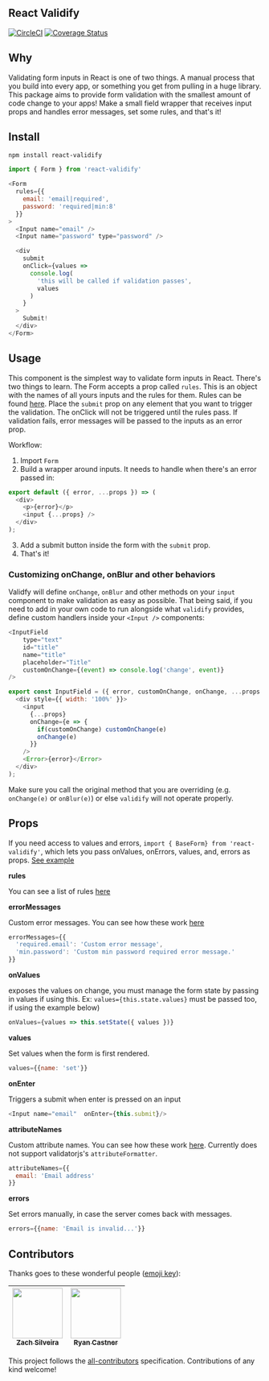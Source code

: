## React Validify
[![CircleCI](https://circleci.com/gh/navjobs/validify.svg?style=svg)](https://circleci.com/gh/navjobs/validify)
[![Coverage Status](https://coveralls.io/repos/github/navjobs/validify/badge.svg?branch=master)](https://coveralls.io/github/navjobs/validify?branch=master)

## Why

Validating form inputs in React is one of two things. A manual process that you build into every app, or something you get from pulling in a huge library. This package aims to provide form validation with the smallest amount of code change to your apps! Make a small field wrapper that receives input props and handles error messages, set some rules, and that's it!

## Install

```
npm install react-validify
```

```js
import { Form } from 'react-validify'

<Form
  rules={{
    email: 'email|required',
    password: 'required|min:8'
  }}
>
  <Input name="email" />
  <Input name="password" type="password" />

  <div
    submit
    onClick={values =>
      console.log(
        'this will be called if validation passes',
        values
      )
    }
  >
    Submit!
  </div>
</Form>
```

## Usage

This component is the simplest way to validate form inputs in React. There's two things to learn. The Form accepts a prop called `rules`. This is an object with the names of all yours inputs and the rules for them. Rules can be found [here](https://github.com/skaterdav85/validatorjs#available-rules). Place the `submit` prop on any element that you want to trigger the validation. The onClick will not be triggered until the rules pass. If validation fails, error messages will be passed to the inputs as an error prop.


Workflow:

1. Import `Form`
2. Build a wrapper around inputs. It needs to handle when there's an error passed in:

```js
export default ({ error, ...props }) => (
  <div>
    <p>{error}</p>
    <input {...props} />
  </div>
);

```
3. Add a submit button inside the form with the `submit` prop.
4. That's it!


### Customizing onChange, onBlur and other behaviors

Validfy will define `onChange`, `onBlur` and other methods on your `input` component to make validation as easy as possible. That being said, if you need to add in your own code to run alongside what `validify` provides, define custom handlers inside your `<Input />` components:

```js
<InputField
    type="text"
    id="title"
    name="title"
    placeholder="Title"
    customOnChange={(event) => console.log('change', event)}
/>

export const InputField = ({ error, customOnChange, onChange, ...props }) => (
  <div style={{ width: '100%' }}>
    <input
      {...props}
      onChange={e => {
        if(customOnChange) customOnChange(e)
        onChange(e)
      }}
    />
    <Error>{error}</Error>
  </div>
);
```

Make sure you call the original method that you are overriding (e.g. `onChange(e)` or `onBlur(e)`) or else `validify` will not operate properly.

## Props

If you need access to values and errors, `import { BaseForm} from 'react-validify'`, which lets you pass onValues, onErrors, values, and, errors as props. [See example](/src/form.js)

**rules**

You can see a list of rules [here](https://github.com/skaterdav85/validatorjs#available-rules)

**errorMessages**

Custom error messages. You can see how these work [here](https://github.com/skaterdav85/validatorjs#custom-error-messages)
```js
errorMessages={{
  'required.email': 'Custom error message',
  'min.password': 'Custom min password required error message.'
}}
```
**onValues**

exposes the values on change, you must manage the form state by passing in values if using this. Ex: `values={this.state.values}` must be passed too, if using the example below)
```js
onValues={values => this.setState({ values })}
```

**values**

Set values when the form is first rendered.
```js
values={{name: 'set'}}
```

**onEnter**

Triggers a submit when enter is pressed on an input

```js
<Input name="email"  onEnter={this.submit}/>
```

**attributeNames**

Custom attribute names. You can see how these work [here](https://github.com/skaterdav85/validatorjs#custom-attribute-names). Currently does not support validatorjs's `attributeFormatter`.
```js
attributeNames={{
  email: 'Email address'
}}
```

**errors**

Set errors manually, in case the server comes back with messages.

```js
errors={{name: 'Email is invalid...'}}
```

## Contributors

Thanks goes to these wonderful people ([emoji key](https://github.com/kentcdodds/all-contributors#emoji-key)):

<!-- ALL-CONTRIBUTORS-LIST:START - Do not remove or modify this section -->
| [<img src="https://avatars0.githubusercontent.com/u/449136?v=4" width="100px;"/><br /><sub>Zach Silveira</sub>](https://zach.codes)<br /> | [<img src="https://avatars1.githubusercontent.com/u/2430381?v=4" width="100px;"/><br /><sub>Ryan Castner</sub>](http://audiolion.github.io)<br /> |
| :---: | :---: |
<!-- ALL-CONTRIBUTORS-LIST:END -->

This project follows the [all-contributors](https://github.com/kentcdodds/all-contributors) specification. Contributions of any kind welcome!
